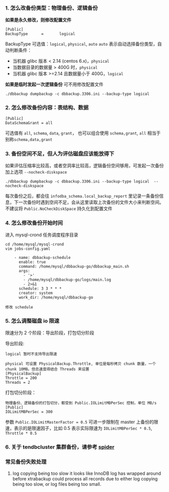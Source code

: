 ### 1. 怎么改备份类型：物理备份、逻辑备份
**如果是永久修改，则修改配置文件** 
```
[Public]
BackupType      =       logical
```
BackupType 可选值：`logical`, `physical`, `auto`
`auto` 表示自动选择备份类型，自动判断条件：
 - 当机器 glibc 版本 < 2.14 (centos 6.x)，`physical`
 - 当数据目录的数据量 > 400G 时，`physical`
 - 当机器 glibc 版本 >=2.14 且数据量小于 400G，`logical`

**如果是临时发起一次逻辑备份**
可不用修改配置文件
```
./dbbackup dumpbackup -c dbbackup.3306.ini --backup-type logical
```

### 2. 怎么修改备份内容：表结构、数据
```
[Public]
DataSchemaGrant = all
```
可选值有 `all`, `schema`, `data`, `grant`， 也可以组合使用 `schema,grant`, `all` 相当于别称`schema,data,grant`

### 3. 备份空间不足，但人为评估磁盘应该能放得下
如果评估压缩率比较高，或者空洞率比较高，逻辑备份空间够用，可发起一次备份加上选项 `--nocheck-diskspace`
```
./dbbackup dumpbackup -c dbbackup.3306.ini --backup-type logical  --nocheck-diskspace
```
每次备份之后，都会往 `infodba_schema.local_backup_report` 里记录一条备份信息，下一次备份时遇到空间不足，会从这里读取上次备份的文件大小来判断空间。
不建议将 `Public.NoCheckDiskSpace` 持久化到配置文件

### 4. 怎么修改备份开始时间
进入 mysql-crond 任务调度程序目录
```
cd /home/mysql/mysql-crond
vim jobs-config.yaml

    - name: dbbackup-schedule
      enable: true
      command: /home/mysql/dbbackup-go/dbbackup_main.sh
      args:
        - '>'
        - /home/mysql/dbbackup-go/logs/main.log
        - 2>&1
      schedule: 3 3 * * *
      creator: system
      work_dir: /home/mysql/dbbackup-go
      
修改 schedule
```

### 5. 怎么调整磁盘 io 限速
限速分为 2 个阶段：导出阶段，打包切分阶段

导出阶段:
```
logical 暂时不支持导出限速

physical 可设置 PhysicalBackup.Throttle, 单位是每秒拷贝 chunk 数量，一个 chunk 10MB。但总速度得结合 Threads 来设置
[PhysicalBackup]
Throttle = 200
Threads = 2
```

打包切分阶段：
```
物理备份、逻辑备份的打包切分，都受到 Public.IOLimitMBPerSec 控制，单位 MB/s
[Public]
IOLimitMBPerSec = 300
```
参数 `Public.IOLimitMasterFactor = 0.5` 可进一步限制在 master 上备份的限速，表示的是限速因子，比如 0.5 表示实际限速为 `IOLimitMBPerSec * 0.5`, `Throttle * 0.5`

### 6. 关于 tendbcluster 集群备份，请参考 [spider](spiderbackup.md)

### 常见备份失败处理

1. log copying being too slow
it looks like InnoDB log has wrapped around before xtrabackup could process all records due to either log copying being too slow, or  log files being too small.